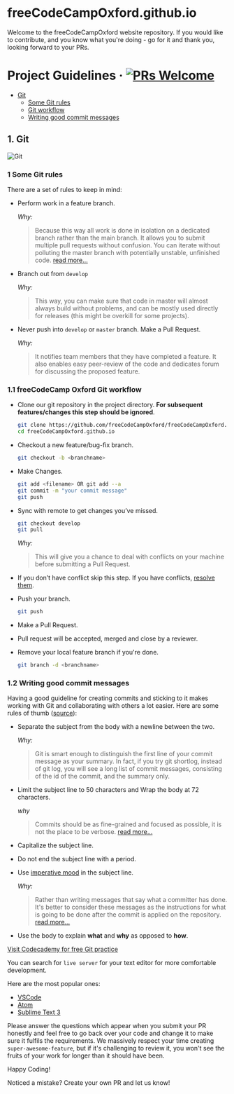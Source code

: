 # freeCodeCampOxford.github.io

Welcome to the freeCodeCampOxford website repository. If you would like to contribute, and you know what you're doing - go for it and thank you, looking forward to your PRs.

# Project Guidelines &middot; [![PRs Welcome](https://img.shields.io/badge/PRs-welcome-brightgreen.svg?style=flat-square)](http://makeapullrequest.com)

- [Git](#git)
    - [Some Git rules](#some-git-rules)
    - [Git workflow](#git-workflow)
    - [Writing good commit messages](#writing-good-commit-messages)

<a name="git"></a>
## 1. Git
![Git](/images/branching.png)
<a name="some-git-rules"></a>

### 1 Some Git rules
There are a set of rules to keep in mind:
* Perform work in a feature branch.

    _Why:_
    >Because this way all work is done in isolation on a dedicated branch rather than the main branch. It allows you to submit multiple pull requests without confusion. You can iterate without polluting the master branch with potentially unstable, unfinished code. [read more...](https://www.atlassian.com/git/tutorials/comparing-workflows#feature-branch-workflow)
* Branch out from `develop`

    _Why:_
    >This way, you can make sure that code in master will almost always build without problems, and can be mostly used directly for releases (this might be overkill for some projects).

* Never push into `develop` or `master` branch. Make a Pull Request.

    _Why:_
    > It notifies team members that they have completed a feature. It also enables easy peer-review of the code and dedicates forum for discussing the proposed feature.

### 1.1 freeCodeCamp Oxford Git workflow

* Clone our git repository in the project directory. __For subsequent features/changes this step should be ignored__.
   ```sh
   git clone https://github.com/freeCodeCampOxford/freeCodeCampOxford.github.io.git
   cd freeCodeCampOxford.github.io
   ```

* Checkout a new feature/bug-fix branch.
    ```sh
    git checkout -b <branchname>
    ```
* Make Changes.
    ```sh
    git add <filename> OR git add --a
    git commit -m "your commit message"
    git push
    ```

* Sync with remote to get changes you’ve missed.
    ```sh
    git checkout develop
    git pull
    ```

    _Why:_
    > This will give you a chance to deal with conflicts on your machine before submitting a Pull Request.

* If you don’t have conflict skip this step. If you have conflicts, [resolve them](https://help.github.com/articles/resolving-a-merge-conflict-using-the-command-line/).

* Push your branch.
    ```sh
    git push
    ```

* Make a Pull Request.
* Pull request will be accepted, merged and close by a reviewer.
* Remove your local feature branch if you're done.

  ```sh
  git branch -d <branchname>
  ```

<a name="writing-good-commit-messages"></a>
### 1.2 Writing good commit messages

Having a good guideline for creating commits and sticking to it makes working with Git and collaborating with others a lot easier. Here are some rules of thumb ([source](https://chris.beams.io/posts/git-commit/#seven-rules)):

 * Separate the subject from the body with a newline between the two.

    _Why:_
    > Git is smart enough to distinguish the first line of your commit message as your summary. In fact, if you try git shortlog, instead of git log, you will see a long list of commit messages, consisting of the id of the commit, and the summary only.

 * Limit the subject line to 50 characters and Wrap the body at 72 characters.

    _why_
    > Commits should be as fine-grained and focused as possible, it is not the place to be verbose. [read more...](https://medium.com/@preslavrachev/what-s-with-the-50-72-rule-8a906f61f09c)

 * Capitalize the subject line.
 * Do not end the subject line with a period.
 * Use [imperative mood](https://en.wikipedia.org/wiki/Imperative_mood) in the subject line.

    _Why:_
    > Rather than writing messages that say what a committer has done. It's better to consider these messages as the instructions for what is going to be done after the commit is applied on the repository. [read more...](https://news.ycombinator.com/item?id=2079612)


 * Use the body to explain **what** and **why** as opposed to **how**.

[Visit Codecademy for free Git practice](https://www.codecademy.com/learn/learn-git)


You can search for ```live server``` for your text editor for more comfortable development.

Here are the most popular ones:
 - [VSCode](https://marketplace.visualstudio.com/items?itemName=ritwickdey.LiveServer)
 - [Atom](https://atom.io/packages/atom-live-server)
 - [Sublime Text 3](https://packagecontrol.io/packages/LiveReload)

Please answer the questions which appear when you submit your PR honestly and feel free to go back over your code and change it to make sure it fulfils the requirements. We massively respect your time creating ```super-awesome-feature```, but if it's challenging to review it, you won't see the fruits of your work for longer than it should have been.

Happy Coding!

Noticed a mistake? Create your own PR and let us know!